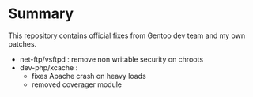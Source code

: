 Summary
==============

This repository contains official fixes from Gentoo dev team and my own patches.

- net-ftp/vsftpd : remove non writable security on chroots
- dev-php/xcache :
    - fixes Apache crash on heavy loads
    - removed coverager module
